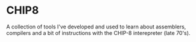 # CHIP8

A collection of tools I've developed and used to learn about
assemblers, compilers and a bit of instructions with the
CHIP-8 interepreter (late 70's).
